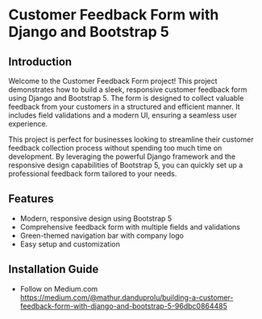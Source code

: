 # Customer Feedback Form with Django and Bootstrap 5

## Introduction

Welcome to the Customer Feedback Form project! This project demonstrates how to build a sleek, responsive customer feedback form using Django and Bootstrap 5. The form is designed to collect valuable feedback from your customers in a structured and efficient manner. It includes field validations and a modern UI, ensuring a seamless user experience.

This project is perfect for businesses looking to streamline their customer feedback collection process without spending too much time on development. By leveraging the powerful Django framework and the responsive design capabilities of Bootstrap 5, you can quickly set up a professional feedback form tailored to your needs.

## Features

- Modern, responsive design using Bootstrap 5
- Comprehensive feedback form with multiple fields and validations
- Green-themed navigation bar with company logo
- Easy setup and customization

## Installation Guide

- Follow on Medium.com https://medium.com/@mathur.danduprolu/building-a-customer-feedback-form-with-django-and-bootstrap-5-96dbc0864485
